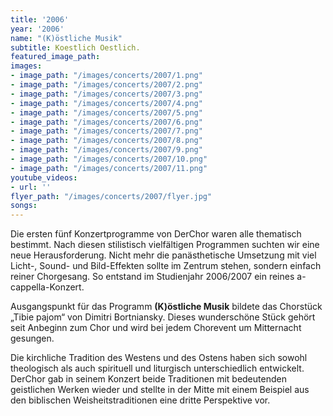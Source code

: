 ```yaml
---
title: '2006'
year: '2006'
name: "(K)östliche Musik"
subtitle: Koestlich Oestlich.
featured_image_path: 
images:
- image_path: "/images/concerts/2007/1.png"
- image_path: "/images/concerts/2007/2.png"
- image_path: "/images/concerts/2007/3.png"
- image_path: "/images/concerts/2007/4.png"
- image_path: "/images/concerts/2007/5.png"
- image_path: "/images/concerts/2007/6.png"
- image_path: "/images/concerts/2007/7.png"
- image_path: "/images/concerts/2007/8.png"
- image_path: "/images/concerts/2007/9.png"
- image_path: "/images/concerts/2007/10.png"
- image_path: "/images/concerts/2007/11.png"
youtube_videos:
- url: ''
flyer_path: "/images/concerts/2007/flyer.jpg"
songs: 
---
```


Die ersten f&uuml;nf Konzertprogramme von DerChor waren alle thematisch bestimmt. Nach diesen stilistisch vielf&auml;ltigen Programmen suchten wir eine neue Herausforderung. Nicht mehr die pan&auml;sthetische Umsetzung mit viel Licht-, Sound- und Bild-Effekten sollte im Zentrum stehen, sondern einfach reiner Chorgesang. So entstand im Studienjahr 2006/2007 ein reines a-cappella-Konzert.

Ausgangspunkt f&uuml;r das Programm **(K)&ouml;stliche Musik**&nbsp;bildete das Chorst&uuml;ck „Tibie pajom“ von Dimitri Bortniansky. Dieses wundersch&ouml;ne St&uuml;ck geh&ouml;rt seit Anbeginn zum Chor und wird bei jedem Chorevent um Mitternacht gesungen.

Die kirchliche Tradition des Westens und des Ostens haben sich sowohl theologisch als auch spirituell und liturgisch unterschiedlich entwickelt. DerChor gab in seinem Konzert beide Traditionen mit bedeutenden geistlichen Werken wieder und stellte in der Mitte mit einem Beispiel aus den biblischen Weisheitstraditionen eine dritte Perspektive vor.